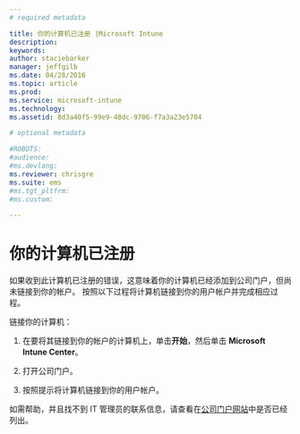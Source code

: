 ```yaml
---
# required metadata

title: 你的计算机已注册 |Microsoft Intune
description:
keywords:
author: staciebarker
manager: jeffgilb
ms.date: 04/28/2016
ms.topic: article
ms.prod:
ms.service: microsoft-intune
ms.technology:
ms.assetid: 8d3a40f5-99e9-48dc-9706-f7a3a23e5704

# optional metadata

#ROBOTS:
#audience:
#ms.devlang:
ms.reviewer: chrisgre
ms.suite: ems
#ms.tgt_pltfrm:
#ms.custom:

---
```



# 你的计算机已注册

如果收到此计算机已注册的错误，这意味着你的计算机已经添加到公司门户，但尚未链接到你的帐户。 按照以下过程将计算机链接到你的用户帐户并完成相应过程。

链接你的计算机：

1.  在要将其链接到你的帐户的计算机上，单击**开始**，然后单击 **Microsoft Intune Center**。

2.  打开公司门户。

3.  按照提示将计算机链接到你的用户帐户。

如需帮助，并且找不到 IT 管理员的联系信息，请查看在[公司门户网站](http://portal.manage.microsoft.com)中是否已经列出。

<!--HONumber=Jun16_HO1-->


